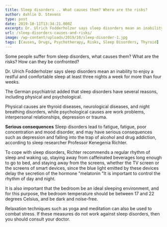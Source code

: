 ```yaml
---
title: Sleep disorders .. What causes them? Where are the risks?
author: Ashlie D. Stevens
type: post
date: 2019-10-11T13:34:21.000Z
excerpt: Dr. Ulrich Fodderholzer says sleep disorders mean an inability to enjoy a restful and comfortable sleep at least three nights a week for more than four weeks.
url: /sleep-disorders-causes-and-risks/
image: /wp-content/uploads/2019/10/sleep-disorder-1.jpg
tags: [Causes, Drugs, Psychotherapy, Risks, Sleep Disorders, Thyroid]
---
```


Some people suffer from sleep disorders, what causes them? What are the risks? How can they be confronted?

Dr. Ulrich Fodderholzer says sleep disorders mean an inability to enjoy a restful and comfortable sleep at least three nights a week for more than four weeks.

The German psychiatrist added that sleep disorders have several reasons, including physical and psychological.

Physical causes are thyroid diseases, neurological diseases, and night breathing disorders, while psychological causes are work problems, interpersonal relationships, depression or trauma.

**Serious consequences** Sleep disorders lead to fatigue, fatigue, poor concentration and mood disorder, and may have serious consequences such as depression and falling into the trap of alcohol and drug addiction, according to sleep researcher Professor Kenegenia Richter.

To cope with sleep disorders, Richter recommends a regular rhythm of sleep and waking up, staying away from caffeinated beverages long enough to go to bed, and staying away from the screens, whether the TV screen or the screens of smart devices, since the blue light emitted by these devices delay the secretion of the hormone "melatonin "It is important to control the rhythm of day and night.

It is also important that the bedroom be an ideal sleeping environment, and for this purpose, the bedroom temperature should be between 17 and 22 degrees Celsius, and be dark and noise-free.

Relaxation techniques such as yoga and meditation can also be used to combat stress. If these measures do not work against sleep disorders, then you should consult your doctor.
